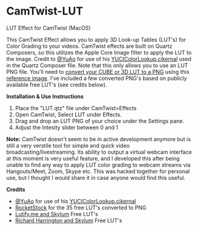 # CamTwist-LUT
LUT Effect for CamTwist (MacOS)

This CamTwist Effect allows you to apply 3D Look-up Tables (LUT's) for Color Grading to your videos. CamTwist effects are built on Quartz Composers, so this utilizes the Apple Core Image filter to apply the LUT to the image. Credit to [@YuAo](https://github.com/YuAo) for use of his [YUCIColorLookup.cikernal](https://github.com/YuAo/Vivid/blob/master/Sources/YUCIColorLookup.cikernel) used in the Quartz Composer file. Note that this only allows you to use an LUT PNG file. You'll need to [convert your CUBE or 3D LUT to a PNG](https://streamshark.io/obs-guide/converting-cube-3dl-lut-to-image) using this [reference image](https://github.com/YuAo/Vivid/blob/master/Sources/YUCIColorLookupTableDefault.png). I've included a few converted PNG's based on publicly available free LUT's (see credits below).

**Installation & Use Instructions**
1. Place the "LUT.qtz" file under CamTwist>Effects
2. Open CamTwist, Select LUT under Effects.
3. Drag and drop an LUT PNG of your choice under the Settings pane.
4. Adjust the Intesity slider between 0 and 1

**Note:**
CamTwist doesn't seem to be in active development anymore but is still a very verstile tool for simple and quick video broadcasting/livestreaming. Its ability to output a virtual webcam interface at this moment is very useful feature, and I developed this after being unable to find any way to apply LUT color grading to webcam streams via Hangouts/Meet, Zoom, Skype etc. This was hacked together for personal use, but I thought I would share it in case anyone would find this useful.

**Credits**
- [@YuAo](https://github.com/YuAo) for use of his [YUCIColorLookup.cikernal](https://github.com/YuAo/Vivid/blob/master/Sources/YUCIColorLookup.cikernel)
- [RocketStock](https://www.rocketstock.com/free-after-effects-templates/35-free-luts-for-color-grading-videos/) for the 35 free LUT's converted to PNG
- [Lutify.me and Skylum](https://skylum.com/luminar/marketplace/luts/6) Free LUT's
- [Richard Harrington and Skylum](https://skylum.com/luminar/marketplace/luts/7) Free LUT's

